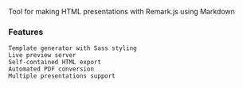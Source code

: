 Tool for making HTML presentations with Remark.js using Markdown

### Features

    Template generator with Sass styling
    Live preview server
    Self-contained HTML export
    Automated PDF conversion
    Multiple presentations support

